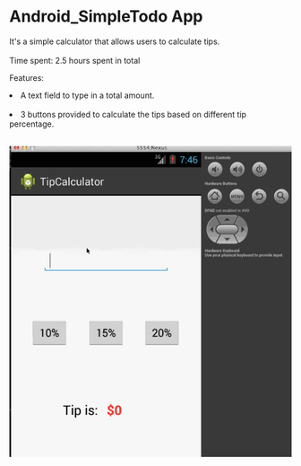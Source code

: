 Android_SimpleTodo App
==================
It's a simple calculator that allows users to calculate tips. <br/><br/>
Time spent: 2.5 hours spent in total 

Features:
<p>
<li>A text field to type in a total amount.</li><br/>
<li>3 buttons provided to calculate the tips based on different tip percentage.</li>
<p>
<br/>
<img src="gif_TipCalculator.gif" alt="Video Walkthrough" style="max-width:100%;"></img>
</p>
<br/>
